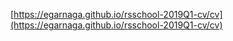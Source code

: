 [https://egarnaga.github.io/rsschool-2019Q1-cv/cv](https://egarnaga.github.io/rsschool-2019Q1-cv/cv)